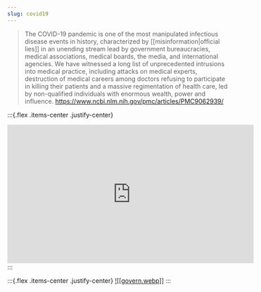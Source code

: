 ```yaml
---
slug: covid19
---
```


> The COVID-19 pandemic is one of the most manipulated infectious disease events in history, characterized by [[misinformation|official lies]] in an unending stream lead by government bureaucracies, medical associations, medical boards, the media, and international agencies. We have witnessed a long list of unprecedented intrusions into medical practice, including attacks on medical experts, destruction of medical careers among doctors refusing to participate in killing their patients and a massive regimentation of health care, led by non-qualified individuals with enormous wealth, power and influence.  https://www.ncbi.nlm.nih.gov/pmc/articles/PMC9062939/

:::{.flex .items-center .justify-center}
<iframe width="560" height="315" src="https://www.youtube.com/embed/X29lF43mUlo" title="YouTube video player" frameborder="0" allow="accelerometer; autoplay; clipboard-write; encrypted-media; gyroscope; picture-in-picture" allowfullscreen></iframe>
:::

:::{.flex .items-center .justify-center}
[![[govern.webp]]](https://old.reddit.com/r/TheMotte/comments/v5v1mw/i_remain_unvaccinated_what_are_the_reasons_at/ibdqvvq/?context=2)
::: 

